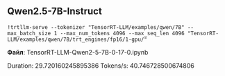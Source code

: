 ## Qwen2.5-7B-Instruct
`!trtllm-serve --tokenizer "TensorRT-LLM/examples/qwen/7B" --max_batch_size 1 --max_num_tokens 4096 --max_seq_len 4096 "TensorRT-LLM/examples/qwen/7B/trt_engines/fp16/1-gpu/"`

**Файл**: TensorRT-LLM-Qwen2-5-7B-0-17-0.ipynb

Duration:  29.720160245895386
Tokens/s:  40.746728500674806

